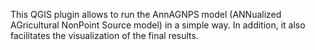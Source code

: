 This QGIS plugin allows to run the AnnAGNPS model (ANNualized AGricultural NonPoint Source model) in a simple way. In addition, it also facilitates the visualization of the final results.
